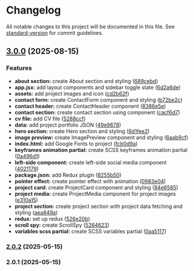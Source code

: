 # Changelog

All notable changes to this project will be documented in this file. See [standard-version](https://github.com/conventional-changelog/standard-version) for commit guidelines.

## [3.0.0](https://github.com/bryankazuro04/portfolio/compare/v2.0.2...v3.0.0) (2025-08-15)


### Features

* **about section:** create About section and styling ([689cebd](https://github.com/bryankazuro04/portfolio/commit/689cebda477b48c78d7c6278168f97310c7f638c))
* **app.jsx:** add layout components and sidebar toggle state ([6d2a6de](https://github.com/bryankazuro04/portfolio/commit/6d2a6de3c4776ae18629144dac85a272d063b72a))
* **assets:** add project images and icon ([cd2b62f](https://github.com/bryankazuro04/portfolio/commit/cd2b62f2400a01c7979a5bcbdbdb88b50edede2e))
* **contact form:** create ContactForm component and styling ([b72be2c](https://github.com/bryankazuro04/portfolio/commit/b72be2c9633812920b49fa2778cea681529548ea))
* **contact header:** create ContactHeader component ([8386e5e](https://github.com/bryankazuro04/portfolio/commit/8386e5e473065d9ecb4e3d160408e5aa62580170))
* **contact section:** create contact section using component ([cacf6d7](https://github.com/bryankazuro04/portfolio/commit/cacf6d7183ce0ad5d4713f1490e4744b51c1b4e9))
* **cv file:** add CV file ([5288ccf](https://github.com/bryankazuro04/portfolio/commit/5288ccfa77a96195617d3b0f7ad73ab904f837b4))
* **data:** add project portfolio JSON ([49e9878](https://github.com/bryankazuro04/portfolio/commit/49e987814961bf5ea9ebe6f810d4baf697221db5))
* **hero section:** create Hero section and styling ([6d1fee2](https://github.com/bryankazuro04/portfolio/commit/6d1fee2f402e57914707f211dc02458021ae3f8a))
* **image preview:** create ImagePreview component and styling ([6aab9cf](https://github.com/bryankazuro04/portfolio/commit/6aab9cfbf972109e1e566484890e565fa76e9a45))
* **index.html:** add Google Fonts to project ([fcb0d9a](https://github.com/bryankazuro04/portfolio/commit/fcb0d9aa0c7658470b9ad2634a2c1715e7d9758e))
* **keyframes animation partial:** create SCSS keyframes animation partial ([0a496d1](https://github.com/bryankazuro04/portfolio/commit/0a496d1af29d5852373927c929bac82ed5275020))
* **left-side component:** create left-side social media component ([4021179](https://github.com/bryankazuro04/portfolio/commit/40211798238baf3cd50bed50e27382fb2d4d45b2))
* **package.json:** add Redux plugin ([8255b50](https://github.com/bryankazuro04/portfolio/commit/8255b50805f3bc12d864b24314ffb2f65bf58b37))
* **pointer effect:** create pointer effect with animation ([0983e04](https://github.com/bryankazuro04/portfolio/commit/0983e045362de16ec580b9b81c7f3f95c246fd46))
* **project card:** create ProjectCard component and styling ([84e6585](https://github.com/bryankazuro04/portfolio/commit/84e6585c8a3207d65bd59d969b6d7f30a72d7b65))
* **project media:** create ProjectMedia component for project images ([e310a15](https://github.com/bryankazuro04/portfolio/commit/e310a153e8189c97d11598edafecdf9d2f71b3c9))
* **project section:** create project section with project data fetching and styling ([aea849a](https://github.com/bryankazuro04/portfolio/commit/aea849a90639380bbd78f77e2ee9d9a7003d9b94))
* **redux:** set up redux ([526e20b](https://github.com/bryankazuro04/portfolio/commit/526e20ba3b106201fa0b952ed6f48a19a5db0f11))
* **scroll spy:** create ScrollSpy ([5264623](https://github.com/bryankazuro04/portfolio/commit/526462379ab88f537224b97b25c3e4511c80a01b))
* **variables scss partial:** create SCSS variables partial ([0aa5117](https://github.com/bryankazuro04/portfolio/commit/0aa51174d21a28be61621e5f591e72da755428cc))

### [2.0.2](https://github.com/bryankazuro04/portfolio/compare/v2.0.1...v2.0.2) (2025-05-15)

### 2.0.1 (2025-05-15)

